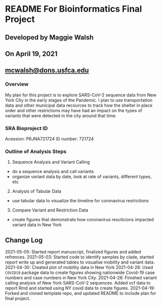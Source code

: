 # README For Bioinformatics Final Project
## Developed by Maggie Walsh
## On April 19, 2021
## mcwalsh@dons.usfca.edu

### Overview
My plan for this project is to explore SARS-CoV-2 sequence data from New York City in the early stages of the Pandemic. I plan to use transportation data and other municipal data recources to track how the shelter in place order and other restrictions may have had an impact on the types of variants that were detected in the city around that time.

### SRA Bioproject ID
Acession: PRJNA721724 
ID number: 721724

### Outline of Analysis Steps
1. Sequence Analysis and Variant Calling
 * do a sequence analysis and call variants
 * organize variant data by date, look at rate of variants, different types, etc
2. Analysis of Tabular Data
 * use tabular data to visualize the timeline for coronavirus restrictions
3. Compare Variant and Restriction Data
 * create figures that demonstrate how coronavirus rescticions impacted variant data in New York

## Change Log
2021-05-05: Started report manuscript, finalized figures and added refrences.
2021-05-03: Started code to identify samples by clade, started report write up and generated tables to visualise mobility and variant data.
2021-04-30: Created plot of mobility data in New York
2021-04-28: Used `COVID19` package data to create figures showing nationwide Covid-19 case numbers and case numbers in New York City.
2021-04-26: Finished variant calling analysis of New York SARS-CoV-2 sequences. Added vcf data to report Rmd and started using NY covid data to create figures.
2021-04-19: Forked and cloned template repo, and updated README to include plan for final project. 
